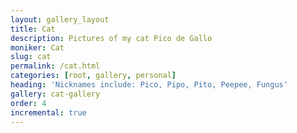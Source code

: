 ```yaml
---
layout: gallery_layout
title: Cat
description: Pictures of my cat Pico de Gallo
moniker: Cat
slug: cat
permalink: /cat.html
categories: [root, gallery, personal]
heading: 'Nicknames include: Pico, Pipo, Pito, Peepee, Fungus'
gallery: cat-gallery
order: 4
incremental: true
---
```


<!-- ## Nicknames include: Pico, Pipo, Pito, Peepee, Fungus -->

<!-- pagination: true -->
